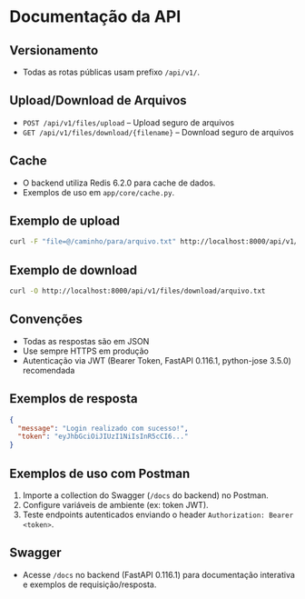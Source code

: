 # Documentação da API

## Versionamento
- Todas as rotas públicas usam prefixo `/api/v1/`.

## Upload/Download de Arquivos
- `POST /api/v1/files/upload` – Upload seguro de arquivos
- `GET /api/v1/files/download/{filename}` – Download seguro de arquivos

## Cache
- O backend utiliza Redis 6.2.0 para cache de dados.
- Exemplos de uso em `app/core/cache.py`.

## Exemplo de upload
```bash
curl -F "file=@/caminho/para/arquivo.txt" http://localhost:8000/api/v1/files/upload
```

## Exemplo de download
```bash
curl -O http://localhost:8000/api/v1/files/download/arquivo.txt
```

## Convenções
- Todas as respostas são em JSON
- Use sempre HTTPS em produção
- Autenticação via JWT (Bearer Token, FastAPI 0.116.1, python-jose 3.5.0) recomendada

## Exemplos de resposta
```json
{
  "message": "Login realizado com sucesso!",
  "token": "eyJhbGciOiJIUzI1NiIsInR5cCI6..."
}
```

## Exemplos de uso com Postman
1. Importe a collection do Swagger (`/docs` do backend) no Postman.
2. Configure variáveis de ambiente (ex: token JWT).
3. Teste endpoints autenticados enviando o header `Authorization: Bearer <token>`.

## Swagger
- Acesse `/docs` no backend (FastAPI 0.116.1) para documentação interativa e exemplos de requisição/resposta. 